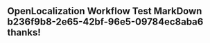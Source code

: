 <properties
ms.topic="hero-topic"
ms.test1="hero-topic"
ms.test2="test"/>


## OpenLocalization Workflow Test MarkDown b236f9b8-2e65-42bf-96e5-09784ec8aba6 thanks!



<!--HONumber=Aug16_HO1-->


